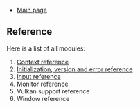 
* [Main page](https://hectarea1996.github.io/cl-glfw/)

## Reference

Here is a list of all modules:

1. [Context reference](https://hectarea1996.github.io/cl-glfw/context.html)
2. [Initialization, version and error reference](https://hectarea1996.github.io/cl-glfw/init-version-error.html)
3. [Input reference](https://hectarea1996.github.io/cl-glfw/input.html)
4. Monitor reference
5. Vulkan support reference
6. Window reference
